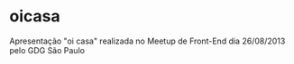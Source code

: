 oicasa
======

Apresentação "oi casa" realizada no Meetup de Front-End dia 26/08/2013 pelo GDG São Paulo
